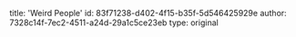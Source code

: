 title: 'Weird People'
id: 83f71238-d402-4f15-b35f-5d546425929e
author: 7328c14f-7ec2-4511-a24d-29a1c5ce23eb
type: original
